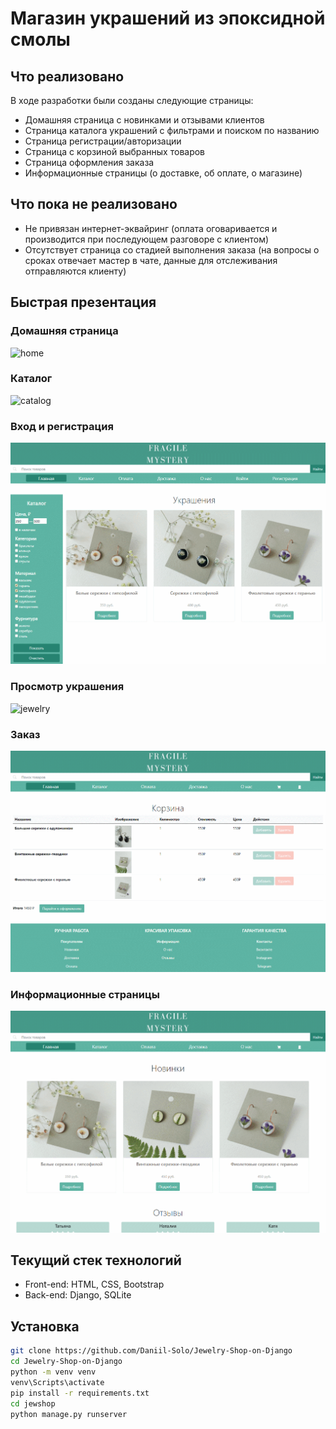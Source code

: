 # Магазин украшений из эпоксидной смолы

## Что реализовано
В ходе разработки были созданы следующие страницы:
* Домашняя страница с новинками и отзывами клиентов
* Страница каталога украшений с фильтрами и поиском по названию
* Страница регистрации/авторизации    
* Страница с корзиной выбранных товаров
* Страница оформления заказа
* Информационные страницы (о доставке, об оплате, о магазине)

## Что пока не реализовано
* Не привязан интернет-эквайринг (оплата оговаривается и производится при последующем разговоре с клиентом)
* Отсутствует страница со стадией выполнения заказа (на вопросы о сроках отвечает мастер в чате, данные для отслеживания отправляются клиенту)

## Быстрая презентация
### Домашняя страница
![home](source/gifs/home.gif)
### Каталог
![catalog](source/gifs/catalog.gif)
### Вход и регистрация
![auth-register](source/gifs/auth-register.gif)
### Просмотр украшения
![jewelry](source/gifs/jewelry-add.gif)
### Заказ
![order](source/gifs/order.gif)
### Информационные страницы
![info-pages](source/gifs/info-pages.gif)


## Текущий стек технологий
* Front-end: HTML, CSS, Bootstrap
* Back-end: Django, SQLite


## Установка
```bash
git clone https://github.com/Daniil-Solo/Jewelry-Shop-on-Django
cd Jewelry-Shop-on-Django
python -m venv venv
venv\Scripts\activate
pip install -r requirements.txt
cd jewshop
python manage.py runserver
```
